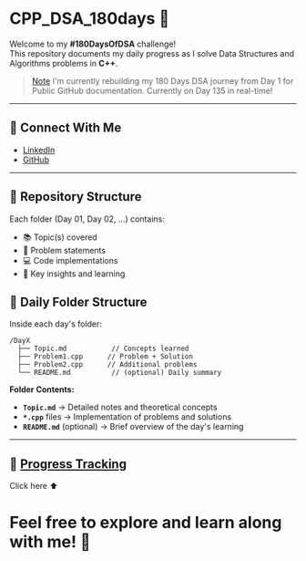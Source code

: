 # CPP_DSA_180days 🚀

Welcome to my **#180DaysOfDSA** challenge!  
This repository documents my daily progress as I solve Data Structures and Algorithms problems in **C++**.

> [Note]() I'm currently rebuilding my 180 Days DSA journey from Day 1 for Public GitHub documentation. Currently on Day 135 in real-time!
---
## 🤝 Connect With Me
- [LinkedIn](https://www.linkedin.com/in/arvind-kumar03)
- [GitHub](https://github.com/Jr-Turing)

---
## 📂 Repository Structure

Each folder (Day 01, Day 02, ...) contains:
- 📚 Topic(s) covered
- 🧠 Problem statements
- 💻 Code implementations
- 📝 Key insights and learning

## 📅 Daily Folder Structure

Inside each day's folder:

```
/DayX
  ├── Topic.md           // Concepts learned
  ├── Problem1.cpp      // Problem + Solution
  ├── Problem2.cpp      // Additional problems
  └── README.md          // (optional) Daily summary
```

**Folder Contents:**
- **`Topic.md`** → Detailed notes and theoretical concepts
- **`*.cpp`** files → Implementation of problems and solutions
- **`README.md`** (optional) → Brief overview of the day's learning

---

## 🎯 [Progress Tracking]()
Click here ⬆️

Feel free to explore and learn along with me! 🚀
=======

